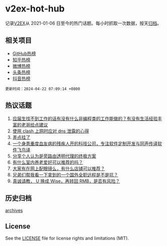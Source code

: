 # v2ex-hot-hub

 记录[V2EX](https://www.v2ex.com/)从 2021-01-06 日至今的热门话题。每小时抓取一次数据，按天[归档](archives)。
 
 ## 相关项目

- [GitHub热榜](https://github.com/lonnyzhang423/github-hot-hub)
- [知乎热榜](https://github.com/lonnyzhang423/zhihu-hot-hub)
- [微博热榜](https://github.com/lonnyzhang423/weibo-hot-hub)
- [头条热榜](https://github.com/lonnyzhang423/toutiao-hot-hub)
- [抖音热榜](https://github.com/lonnyzhang423/douyin-hot-hub)


 `更新时间：2024-04-22 07:09:14 +0800`

## 热议话题

1. [应届生找不到工作的话有没有什么非编程类的工作能做的？有没有生活经验丰富的老哥给点建议](https://www.v2ex.com/t/1034320)
1. [使用 clash 上网时应对 dns 泄露的心得](https://www.v2ex.com/t/1034325)
1. [差点挂了](https://www.v2ex.com/t/1034302)
1. [一个身患重度血友病的残疾人开的科技公司，专注软件定制开发与同声传译软件飞鸟译](https://www.v2ex.com/t/1034292)
1. [分享个人认为是旁路由透明代理的终极方案](https://www.v2ex.com/t/1034317)
1. [有什么室内养老爱好可以推荐的吗？](https://www.v2ex.com/t/1034413)
1. [大家有在网上配眼镜么，有什么店铺可以推荐？](https://www.v2ex.com/t/1034304)
1. [兄弟们帮我看一下拿到的一个国外全职远程是不是坑？](https://www.v2ex.com/t/1034371)
1. [真诚请教， U 换成 Wise，再转回 RMB，是否有风险？](https://www.v2ex.com/t/1034314)

## 历史归档

[archives](archives)

## License

See the [LICENSE](LICENSE) file for license rights and limitations (MIT).
